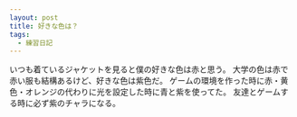 ```yaml
---
layout: post
title: 好きな色は？
tags:
  - 練習日記
---
```


いつも着ているジャケットを見ると僕の好きな色は赤と思う。
大学の色は赤で赤い服も結構あるけど、好きな色は紫色だ。
ゲームの環境を作った時に赤・黄色・オレンジの代わりに光を設定した時に青と紫を使ってた。
友達とゲームする時に必ず紫のチャラになる。
